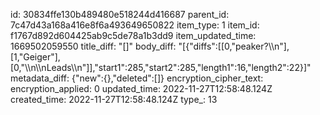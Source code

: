 id: 30834ffe130b489480e518244d416687
parent_id: 7c47d43a168a416e8f6a493649650822
item_type: 1
item_id: f1767d892d604425ab9c5de78a1b3dd9
item_updated_time: 1669502059550
title_diff: "[]"
body_diff: "[{\"diffs\":[[0,\"peaker?\\\n\"],[1,\"Geiger\"],[0,\"\\\n\\\nLeads\\\n\"]],\"start1\":285,\"start2\":285,\"length1\":16,\"length2\":22}]"
metadata_diff: {"new":{},"deleted":[]}
encryption_cipher_text: 
encryption_applied: 0
updated_time: 2022-11-27T12:58:48.124Z
created_time: 2022-11-27T12:58:48.124Z
type_: 13
